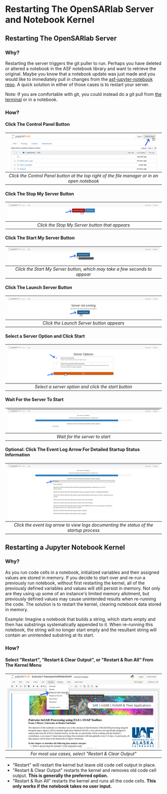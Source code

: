 # Restarting The OpenSARlab Server and Notebook Kernel

## Restarting The OpenSARlab Server
### Why?
Restarting the server triggers the git puller to run. Perhaps you have deleted or altered a 
notebook in the ASF notebook library and want to retrieve the original. Maybe you know that a 
notebook update was just made and you would like to immediately pull in changes from the 
[asf-jupyter-notebook repo](https://github.com/asfadmin/asf-jupyter-notebooks). A quick solution in 
either of those cases is to restart your server.

Note: If you are comfortable with git, you could instead do a git pull from 
[the terminal](OpenSARlab_terminal.md) or in a notebook. 

### How?
#### Click The Control Panel Button

| ![Click the Control Panel button](assets/control_panel.png) | 
|:-------------:|
| *Click the Control Panel button at the top right of the file manager or in an open notebook* |

#### Click The Stop My Server Button

| ![Click the Stop My Server button](assets/stop_my_server.png) | 
|:-------------:|
| *Click the Stop My Server button that appears* |

#### Click The Start My Server Button

| ![Click the Start My Server button](assets/start_my_server.png) | 
|:-------------:|
| *Click the Start My Server button, which may take a few seconds to appear* |

#### Click The Launch Server Button

| ![Click the Launch Server button](assets/launch_server.png) | 
|:-------------:|
| *Click the Launch Server button appears* |

#### Select a Server Option and Click Start

| ![Select a server option and click the start button](assets/server_options.png) | 
|:-------------:|
| *Select a server option and click the start button* |

#### Wait For the Server To Start

| ![Wait for the server to start](assets/server_status.png) | 
|:-------------:|
| *Wait for the server to start* |

#### Optional: Click The Event Log Arrow For Detailed Startup Status Information

| ![Click the event log arrow](assets/event_log.png) | 
|:-------------:|
| *Click the event log arrow to view logs documenting the status of the startup process* |

## Restarting a Jupyter Notebook Kernel
### Why?
As you run code cells in a notebook, initialized variables and their assigned values are stored in 
memory. If you decide to start over and re-run a previously run notebook, without first restarting 
the kernel, all of the previously defined variables and values will still persist in memory. 
Not only are they using up some of an instance's limited memory allotment, but previously 
defined values may cause unintended results when re-running the code. The solution is to restart the 
kernel, clearing notebook data stored in memory.

Example: Imagine a notebook that builds a string, which starts empty and then has substrings
systematically appended to it. When re-running this notebook, the string will no longer start
empty and the resultant string will contain an unintended substring at its start.

### How?
#### Select "Restart", "Restart & Clear Output", or "Restart & Run All" From The Kernel Menu

| ![Select restart and clear all from the kernel menu](assets/restart_clear_all.png) | 
|:-------------:|
| *For most use cases, select "Restart & Clear Output"* |

- "Restart" will restart the kernel but leave old code cell output in place.
- "Restart & Clear Output" restarts the kernel and removes old code cell output. **This is generally the preferred option.**
- "Restart & Run All" restarts the kernel and runs all the code cells. **This only works if the notebook takes no user input.**